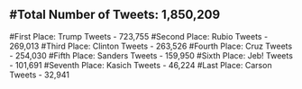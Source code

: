 #Total Number of Tweets: 1,850,209 
---
#First Place: Trump Tweets - 723,755
#Second Place: Rubio Tweets - 269,013
#Third Place: Clinton Tweets - 263,526
#Fourth Place: Cruz Tweets - 254,030
#Fifth Place: Sanders Tweets - 159,950
#Sixth Place: Jeb! Tweets - 101,691
#Seventh Place: Kasich Tweets - 46,224
#Last Place: Carson Tweets - 32,941
